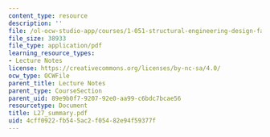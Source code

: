 ```yaml
---
content_type: resource
description: ''
file: /ol-ocw-studio-app/courses/1-051-structural-engineering-design-fall-2003/4cff0922fb545ac2f05482e94f59377f_L27_summary.pdf
file_size: 38933
file_type: application/pdf
learning_resource_types:
- Lecture Notes
license: https://creativecommons.org/licenses/by-nc-sa/4.0/
ocw_type: OCWFile
parent_title: Lecture Notes
parent_type: CourseSection
parent_uid: 89e9b0f7-9207-92e0-aa99-c6bdc7bcae56
resourcetype: Document
title: L27_summary.pdf
uid: 4cff0922-fb54-5ac2-f054-82e94f59377f
---
```

